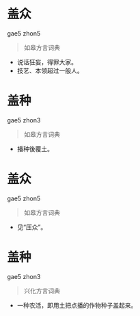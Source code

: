 # 盖众
gae5 zhon5
> 如皋方言词典
- 说话狂妄，得罪大家。
- 技艺、本领超过一般人。

# 盖种
gae5 zhon3
> 如皋方言词典
- 播种後覆土。

# 盖众
gae5 zhon5
> 如皋方言词典
- 见“压众”。

# 盖种
gae5 zhon3
> 兴化方言词典
- 一种农活，即用土把点播的作物种子盖起来。
